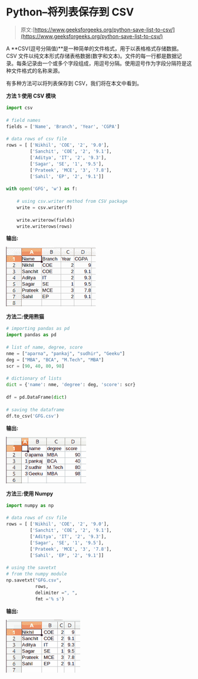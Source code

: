 # Python–将列表保存到 CSV

> 原文:[https://www.geeksforgeeks.org/python-save-list-to-csv/](https://www.geeksforgeeks.org/python-save-list-to-csv/)

A **CSV(逗号分隔值)**是一种简单的文件格式，用于以表格格式存储数据。CSV 文件以纯文本形式存储表格数据(数字和文本)。文件的每一行都是数据记录。每条记录由一个或多个字段组成，用逗号分隔。使用逗号作为字段分隔符是这种文件格式的名称来源。

有多种方法可以将列表保存到 CSV，我们将在本文中看到。

**方法 1:使用 CSV 模块**

```py
import csv

# field names 
fields = ['Name', 'Branch', 'Year', 'CGPA'] 

# data rows of csv file 
rows = [ ['Nikhil', 'COE', '2', '9.0'], 
         ['Sanchit', 'COE', '2', '9.1'], 
         ['Aditya', 'IT', '2', '9.3'], 
         ['Sagar', 'SE', '1', '9.5'], 
         ['Prateek', 'MCE', '3', '7.8'], 
         ['Sahil', 'EP', '2', '9.1']] 

with open('GFG', 'w') as f:

    # using csv.writer method from CSV package
    write = csv.writer(f)

    write.writerow(fields)
    write.writerows(rows)
```

**输出:**

![python-list-to-csv](img/1a9c16d2da6f8c2e209d2b4314ead07f.png)

**方法二:使用熊猫**

```py
# importing pandas as pd  
import pandas as pd  

# list of name, degree, score 
nme = ["aparna", "pankaj", "sudhir", "Geeku"] 
deg = ["MBA", "BCA", "M.Tech", "MBA"] 
scr = [90, 40, 80, 98] 

# dictionary of lists  
dict = {'name': nme, 'degree': deg, 'score': scr}  

df = pd.DataFrame(dict) 

# saving the dataframe 
df.to_csv('GFG.csv') 
```

**输出:**

![python-list-to-csv-using-pandas](img/faa5efe292328fd82421a0d6893958fb.png)

**方法三:使用 Numpy**

```py
import numpy as np

# data rows of csv file 
rows = [ ['Nikhil', 'COE', '2', '9.0'], 
         ['Sanchit', 'COE', '2', '9.1'], 
         ['Aditya', 'IT', '2', '9.3'], 
         ['Sagar', 'SE', '1', '9.5'], 
         ['Prateek', 'MCE', '3', '7.8'], 
         ['Sahil', 'EP', '2', '9.1']] 

# using the savetxt 
# from the numpy module
np.savetxt("GFG.csv", 
           rows,
           delimiter =", ", 
           fmt ='% s')
```

**输出:**

![python-list-to-csv-using-numpy](img/b7119956738865e27fddc4d13bcc7ae3.png)